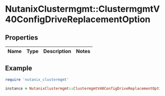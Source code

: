 # NutanixClustermgmt::ClustermgmtV40ConfigDriveReplacementOption

## Properties

| Name | Type | Description | Notes |
| ---- | ---- | ----------- | ----- |

## Example

```ruby
require 'nutanix_clustermgmt'

instance = NutanixClustermgmt::ClustermgmtV40ConfigDriveReplacementOption.new()
```

